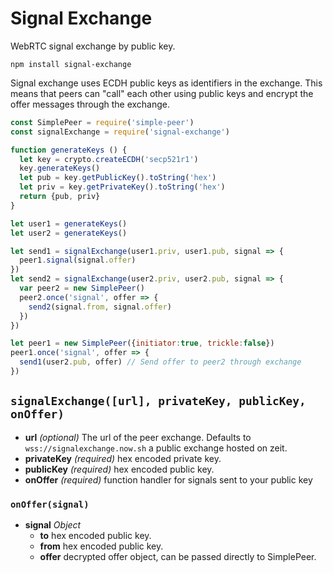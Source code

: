 # Signal Exchange

WebRTC signal exchange by public key.

```
npm install signal-exchange
```

Signal exchange uses ECDH public keys as identifiers in the exchange. This
means that peers can "call" each other using public keys and encrypt the
offer messages through the exchange.

```javascript
const SimplePeer = require('simple-peer')
const signalExchange = require('signal-exchange')

function generateKeys () {
  let key = crypto.createECDH('secp521r1')
  key.generateKeys()
  let pub = key.getPublicKey().toString('hex')
  let priv = key.getPrivateKey().toString('hex')
  return {pub, priv}
}

let user1 = generateKeys()
let user2 = generateKeys()

let send1 = signalExchange(user1.priv, user1.pub, signal => {
  peer1.signal(signal.offer)
})
let send2 = signalExchange(user2.priv, user2.pub, signal => {
  var peer2 = new SimplePeer()
  peer2.once('signal', offer => {
    send2(signal.from, signal.offer)
  })
})

let peer1 = new SimplePeer({initiator:true, trickle:false})
peer1.once('signal', offer => {
  send1(user2.pub, offer) // Send offer to peer2 through exchange
})
```

## `signalExchange([url], privateKey, publicKey, onOffer)`

* **url** *(optional)* The url of the peer exchange. Defaults to
  `wss://signalexchange.now.sh` a public exchange hosted on zeit.
* **privateKey** *(required)* hex encoded private key.
* **publicKey** *(required)* hex encoded public key.
* **onOffer** *(required)* function handler for signals sent to your public key

### `onOffer(signal)`

* **signal** *Object*
  * **to** hex encoded public key.
  * **from** hex encoded public key.
  * **offer** decrypted offer object, can be passed directly to SimplePeer.